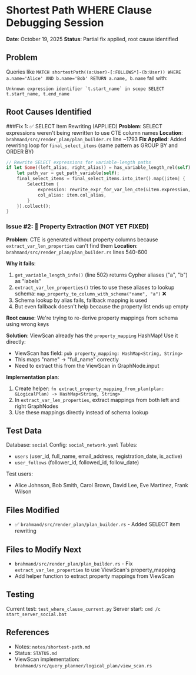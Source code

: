 # Shortest Path WHERE Clause Debugging Session

**Date**: October 19, 2025
**Status**: Partial fix applied, root cause identified

## Problem
Queries like `MATCH shortestPath((a:User)-[:FOLLOWS*]-(b:User)) WHERE a.name='Alice' AND b.name='Bob' RETURN a.name, b.name` fail with:
```
Unknown expression identifier `t.start_name` in scope SELECT t.start_name, t.end_name
```

## Root Causes Identified

###Fix 1: ✅ SELECT Item Rewriting (APPLIED)
**Problem**: SELECT expressions weren't being rewritten to use CTE column names
**Location**: `brahmand/src/render_plan/plan_builder.rs` line ~1793
**Fix Applied**: Added rewriting loop for `final_select_items` (same pattern as GROUP BY and ORDER BY)
```rust
// Rewrite SELECT expressions for variable-length paths
if let Some((left_alias, right_alias)) = has_variable_length_rel(self) {
    let path_var = get_path_variable(self);
    final_select_items = final_select_items.into_iter().map(|item| {
        SelectItem {
            expression: rewrite_expr_for_var_len_cte(&item.expression, &left_alias, &right_alias, path_var.as_deref()),
            col_alias: item.col_alias,
        }
    }).collect();
}
```

### Issue #2: 🔧 Property Extraction (NOT YET FIXED)
**Problem**: CTE is generated without property columns because `extract_var_len_properties` can't find them
**Location**: `brahmand/src/render_plan/plan_builder.rs` lines 540-600

**Why it fails**:
1. `get_variable_length_info()` (line 502) returns Cypher aliases ("a", "b") as "labels"
2. `extract_var_len_properties()` tries to use these aliases to lookup schema: `map_property_to_column_with_schema("name", "a")`  ❌
3. Schema lookup by alias fails, fallback mapping is used
4. But even fallback doesn't help because the property list ends up empty

**Root cause**: We're trying to re-derive property mappings from schema using wrong keys

**Solution**: ViewScan already has the `property_mapping` HashMap! Use it directly:
- ViewScan has field: `pub property_mapping: HashMap<String, String>` 
- This maps "name" → "full_name" correctly
- Need to extract this from the ViewScan in GraphNode.input

**Implementation plan**:
1. Create helper: `fn extract_property_mapping_from_plan(plan: &LogicalPlan) -> HashMap<String, String>`
2. In `extract_var_len_properties`, extract mappings from both left and right GraphNodes
3. Use these mappings directly instead of schema lookup

## Test Data
Database: `social`
Config: `social_network.yaml`
Tables:
- `users` (user_id, full_name, email_address, registration_date, is_active)
- `user_follows` (follower_id, followed_id, follow_date)

Test users:
- Alice Johnson, Bob Smith, Carol Brown, David Lee, Eve Martinez, Frank Wilson

## Files Modified
- ✅ `brahmand/src/render_plan/plan_builder.rs` - Added SELECT item rewriting

## Files to Modify Next
- `brahmand/src/render_plan/plan_builder.rs` - Fix `extract_var_len_properties` to use ViewScan's property_mapping
- Add helper function to extract property mappings from ViewScan

## Testing
Current test: `test_where_clause_current.py`
Server start: `cmd /c start_server_social.bat`

## References
- Notes: `notes/shortest-path.md`
- Status: `STATUS.md`
- ViewScan implementation: `brahmand/src/query_planner/logical_plan/view_scan.rs`
